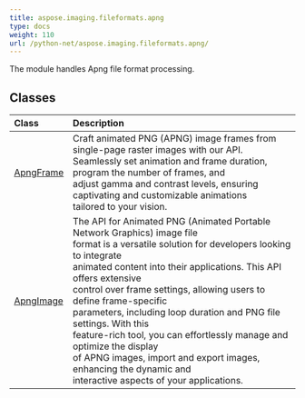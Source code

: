 ```yaml
---
title: aspose.imaging.fileformats.apng
type: docs
weight: 110
url: /python-net/aspose.imaging.fileformats.apng/
---
```



The module handles Apng file format processing.

## **Classes**
| **Class** | **Description** |
| :- | :- |
| [ApngFrame](/imaging/python-net/aspose.imaging.fileformats.apng/apngframe/) | Craft animated PNG (APNG) image frames from single-page raster images with our API.<br/>            Seamlessly set animation and frame duration, program the number of frames, and<br/>            adjust gamma and contrast levels, ensuring captivating and customizable animations<br/>            tailored to your vision. |
| [ApngImage](/imaging/python-net/aspose.imaging.fileformats.apng/apngimage/) | The API for Animated PNG (Animated Portable Network Graphics) image file<br/>            format is a versatile solution for developers looking to integrate<br/>            animated content into their applications. This API offers extensive<br/>            control over frame settings, allowing users to define frame-specific<br/>            parameters, including loop duration and PNG file settings. With this<br/>            feature-rich tool, you can effortlessly manage and optimize the display<br/>            of APNG images, import and export images, enhancing the dynamic and<br/>            interactive aspects of your applications. |

